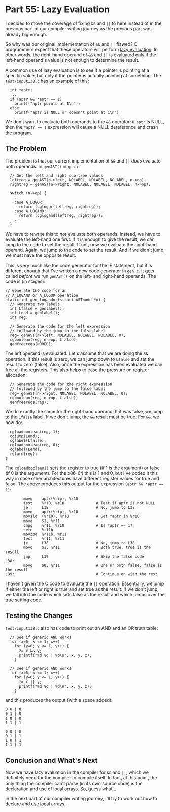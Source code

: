 # Part 55: Lazy Evaluation

I decided to move the coverage of fixing `&&` and `||` to here instead
of in the previous part of our compiler writing journey as the previous
part was already big enough.

So why was our original implementation of `&&` and `||` flawed?
C programmers expect that these operators will perform
[lazy evaluation](https://en.wikipedia.org/wiki/Lazy_evaluation).
In other words, the right-hand operand of `&&` and `||` is evaluated
only if the left-hand operand's value is not enough to determine the
result.

A common use of lazy evaluation is to see if a pointer is pointing at
a specific value, but only if the pointer is actually pointing at something.
The `test/input138.c` has an example of this:

```
  int *aptr;
  ...
  if (aptr && *aptr == 1)
    printf("aptr points at 1\n");
  else
    printf("aptr is NULL or doesn't point at 1\n");
```

We don't want to evaluate both operands to the `&&` operator: if
`aptr` is NULL, then the `*aptr == 1` expression will cause a NULL
dereference and crash the program.

## The Problem

The problem is that our current implementation of `&&` and `||` *does*
evaluate both operands. In `genAST()` in `gen.c`:

```
  // Get the left and right sub-tree values
  leftreg = genAST(n->left, NOLABEL, NOLABEL, NOLABEL, n->op);
  rightreg = genAST(n->right, NOLABEL, NOLABEL, NOLABEL, n->op);

  switch (n->op) {
    ...
    case A_LOGOR:
      return (cglogor(leftreg, rightreg));
    case A_LOGAND:
      return (cglogand(leftreg, rightreg));
    ...
  }
```

We have to rewrite this to *not* evaluate both operands. Instead,
we have to evaluate the left-hand one first. If it is enough to
give the result, we can jump to the code to set the result. If not,
now we evaluate the right-hand operand. Again, we jump to the
code to set the result. And if we didn't jump, we must have the
opposite result.

This is very much like the code generator for the IF statement, but it is
different enough that I've written a new code generator in `gen.c`.
It gets called *before* we run `genAST()` on the left- and right-hand
operands. The code is (in stages):

```
// Generate the code for an
// A_LOGAND or A_LOGOR operation
static int gen_logandor(struct ASTnode *n) {
  // Generate two labels
  int Lfalse = genlabel();
  int Lend = genlabel();
  int reg;

  // Generate the code for the left expression
  // followed by the jump to the false label
  reg= genAST(n->left, NOLABEL, NOLABEL, NOLABEL, 0);
  cgboolean(reg, n->op, Lfalse);
  genfreeregs(NOREG);
```

The left operand is evaluated. Let's assume that we are doing the `&&`
operation. If this result is zero, we can jump down to `Lfalse` and
set the result to zero (false). Also, once the expression has been
evaluated we can free all the registers. This also helps to ease the
pressure on register allocation.

```
  // Generate the code for the right expression
  // followed by the jump to the false label
  reg= genAST(n->right, NOLABEL, NOLABEL, NOLABEL, 0);
  cgboolean(reg, n->op, Lfalse);
  genfreeregs(reg);
```

We do exactly the same for the right-hand operand. If it was false, we
jump to the `Lfalse` label. If we don't jump, the `&&` result must be
true. For `&&`, we now do:

```
  cgloadboolean(reg, 1);
  cgjump(Lend);
  cglabel(Lfalse);
  cgloadboolean(reg, 0);
  cglabel(Lend);
  return(reg);
}
```

The `cgloadboolean()` sets the register to true (if 1 is the argument) or
false (if 0 is the argument). For the x86-64 this is 1 and 0, but I've coded
it this way in case other architectures have different register values for
true and false. The above produces this output for the
expression `(aptr && *aptr == 1)`:

```
        movq    aptr(%rip), %r10
        test    %r10, %r10              # Test if aptr is not NULL
        je      L38                     # No, jump to L38
        movq    aptr(%rip), %r10
        movslq  (%r10), %r10            # Get *aptr in %r10
        movq    $1, %r11
        cmpq    %r11, %r10              # Is *aptr == 1?
        sete    %r11b
        movzbq  %r11b, %r11
        test    %r11, %r11
        je      L38                     # No, jump to L38
        movq    $1, %r11                # Both true, true is the result
        jmp     L39                     # Skip the false code
L38:
        movq    $0, %r11                # One or both false, false is the result
L39:                                    # Continue on with the rest
```

I haven't given the C code to evaluate the `||` operation. Essentially,
we jump if either the left or right is true and set true as the result.
If we don't jump, we fall into the code which sets false as the result
and which jumps over the true setting code.

## Testing the Changes

`test/input138.c` also has code to print out an AND and an OR truth table:

```
  // See if generic AND works
  for (x=0; x <= 1; x++)
    for (y=0; y <= 1; y++) {
      z= x && y;
      printf("%d %d | %d\n", x, y, z);
    }

  // See if generic AND works
  for (x=0; x <= 1; x++)
    for (y=0; y <= 1; y++) {
      z= x || y;
      printf("%d %d | %d\n", x, y, z);
    }
```

and this produces the output (with a space added):

```
0 0 | 0
0 1 | 0
1 0 | 0
1 1 | 1

0 0 | 0
0 1 | 1
1 0 | 1
1 1 | 1
```

## Conclusion and What's Next

Now we have lazy evaluation in the compiler for `&&` and `||`, which we
definitely need for the compiler to compile itself. In fact, at this point,
the only thing the compiler can't parse (in its own source code) is the
declaration and use of local arrays. So, guess what...

In the next part of our compiler writing journey, I'll try to work out
how to declare and use local arrays.
